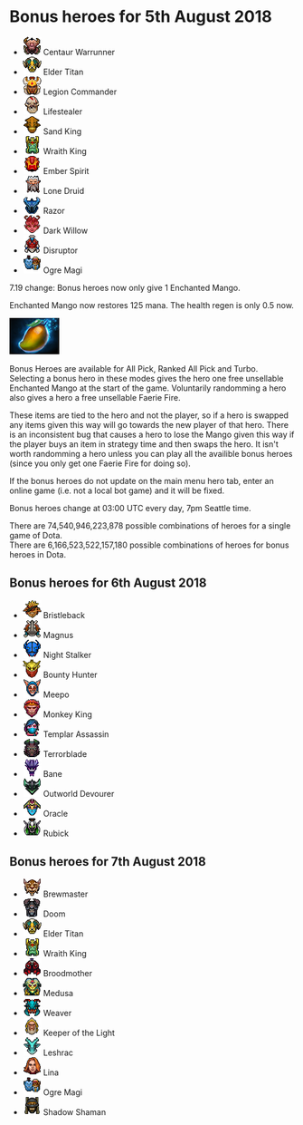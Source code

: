 # Bonus heroes for 5th August 2018

[//]: # (List bonus heroes here, use /images/miniheroes/heroname for picture)

- ![1](/images/miniheroes/centaur.png) Centaur Warrunner
- ![2](/images/miniheroes/elder_titan.png) Elder Titan
- ![4](/images/miniheroes/legion_commander.png) Legion Commander
- ![5](/images/miniheroes/life_stealer.png) Lifestealer
- ![6](/images/miniheroes/sand_king.png) Sand King
- ![7](/images/miniheroes/skeleton_king.png) Wraith King
- ![8](/images/miniheroes/ember_spirit.png) Ember Spirit
- ![9](/images/miniheroes/lone_druid.png) Lone Druid
- ![10](/images/miniheroes/razor.png) Razor
- ![3](/images/miniheroes/dark_willow.png) Dark Willow
- ![11](/images/miniheroes/disruptor.png) Disruptor
- ![12](/images/miniheroes/ogre_magi.png) Ogre Magi

7.19 change: Bonus heroes now only give 1 Enchanted Mango.

Enchanted Mango now restores 125 mana. The health regen is only 0.5 now.

![Enchanted Mango image](/images/miniheroes/enchanted_mango.png)

Bonus Heroes are available for All Pick, Ranked All Pick and Turbo. Selecting a bonus hero in these modes gives the hero one free unsellable Enchanted Mango at the start of the game. Voluntarily randomming a hero also gives a hero a free unsellable Faerie Fire.

These items are tied to the hero and not the player, so if a hero is swapped any items given this way will go towards the new player of that hero. There is an inconsistent bug that causes a hero to lose the Mango given this way if the player buys an item in strategy time and then swaps the hero. It isn't worth randomming a hero unless you can play all the availible bonus heroes (since you only get one Faerie Fire for doing so).

If the bonus heroes do not update on the main menu hero tab, enter an online game (i.e. not a local bot game) and it will be fixed.

Bonus heroes change at 03:00 UTC every day, 7pm Seattle time.

There are 74,540,946,223,878 possible combinations of heroes for a single game of Dota.  
There are 6,166,523,522,157,180 possible combinations of heroes for bonus heroes in Dota.

## Bonus heroes for 6th August 2018

- ![1](/images/miniheroes/bristleback.png) Bristleback
- ![3](/images/miniheroes/magnataur.png) Magnus
- ![1](/images/miniheroes/night_stalker.png) Night Stalker
- ![4](/images/miniheroes/bounty_hunter.png) Bounty Hunter
- ![5](/images/miniheroes/meepo.png) Meepo
- ![8](/images/miniheroes/monkey_king.png) Monkey King
- ![11](/images/miniheroes/templar_assassin.png) Templar Assassin
- ![2](/images/miniheroes/terrorblade.png) Terrorblade
- ![9](/images/miniheroes/bane.png) Bane
- ![7](/images/miniheroes/obsidian_destroyer.png) Outworld Devourer
- ![10](/images/miniheroes/oracle.png) Oracle 
- ![11](/images/miniheroes/rubick.png) Rubick 

## Bonus heroes for 7th August 2018

- ![1](/images/miniheroes/brewmaster.png) Brewmaster
- ![7](/images/miniheroes/doom_bringer.png) Doom
- ![3](/images/miniheroes/elder_titan.png) Elder Titan
- ![1](/images/miniheroes/skeleton_king.png) Wraith King
- ![4](/images/miniheroes/broodmother.png) Broodmother
- ![5](/images/miniheroes/medusa.png) Medusa
- ![6](/images/miniheroes/weaver.png) Weaver
- ![8](/images/miniheroes/keeper_of_the_light.png) Keeper of the Light
- ![9](/images/miniheroes/leshrac.png) Leshrac
- ![10](/images/miniheroes/lina.png) Lina
- ![11](/images/miniheroes/ogre_magi.png) Ogre Magi
- ![12](/images/miniheroes/shadow_shaman.png) Shadow Shaman
